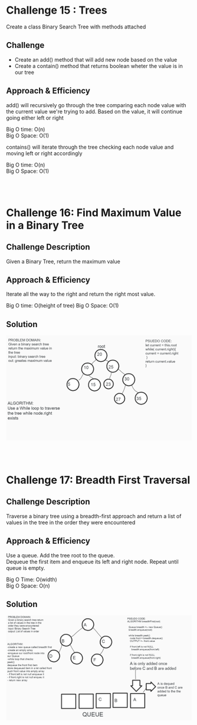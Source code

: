 # Challenge 15 : Trees

<!-- Short summary or background information -->

Create a class Binary Search Tree with methods attached

## Challenge

<!-- Description of the challenge -->

- Create an add() method that will add new node based on the value
- Create a contain() method that returns boolean wheter the value is in our tree

## Approach & Efficiency

<!-- What approach did you take? Why? What is the Big O space/time for this approach? -->

add() will recursively go through the tree comparing each node value with the current value we're trying to add. Based on the value, it will continue going either left or right

Big O time: O(n)  
Big O Space: O(1)

contains() will iterate through the tree checking each node value and moving left or right accordingly

Big O time: O(n)  
Big O Space: O(1)

<!-- ## API -->

<!-- Description of each method publicly available in each of your trees -->

<br>
<br>

# Challenge 16: Find Maximum Value in a Binary Tree

<!-- Short summary or background information -->

## Challenge Description

<!-- Description of the challenge -->

Given a Binary Tree, return the maximum value

## Approach & Efficiency

<!-- What approach did you take? Why? What is the Big O space/time for this approach? -->

Iterate all the way to the right and return the right most value.

Big O time: O(height of tree)
Big O Space: O(1)

## Solution

<!-- Embedded whiteboard image -->

![whiteboard](find-max.png)

<br>
<br>

# Challenge 17: Breadth First Traversal

<!-- Short summary or background information -->

## Challenge Description

<!-- Description of the challenge -->

Traverse a binary tree using a breadth-first approach and return a list of values in the tree in the order they were encountered

## Approach & Efficiency

<!-- What approach did you take? Why? What is the Big O space/time for this approach? -->

Use a queue. Add the tree root to the queue.  
Dequeue the first item and enqueue its left and right node. Repeat until queue is empty.

Big O Time: O(width)  
Big O Space: O(n)

## Solution

<!-- Embedded whiteboard image -->

![whiteboard](breadth-first.png)
